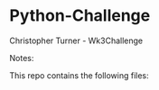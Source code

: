 # Python-Challenge
Christopher Turner - Wk3Challenge

Notes:



This repo contains the following files:
